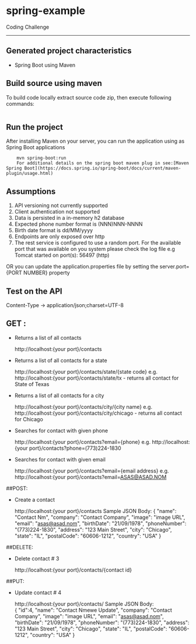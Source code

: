 # spring-example
Coding Challenge

-------


Generated project characteristics
-------------------------
* Spring Boot using Maven
 
Build source using maven  
------------

To build code locally extract source code zip, then execute following commands:

```mvn clean install
```


Run the project
----------------
 After installing  Maven on your server, you can run the application using as Spring Boot applications
```
	mvn spring-boot:run
	For additional details on the spring boot maven plug in see:[Maven Spring Boot](https://docs.spring.io/spring-boot/docs/current/maven-plugin/usage.html)
```

Assumptions
-------------------
1. API versioning not currently supported
2. Client authentication not supported
3. Data is persisted in a in-memory h2 database
4. Expected phone number format is (NNN)NNN-NNNN
5. Birth date format is dd/MM/yyyy
6. Endpoints are only exposed over http
7. The rest service is configured to use a random port. For the available port that was available on you system please check the log file
e.g    Tomcat started on port(s): 56497 (http) 

 OR 
	you can update the application.properties file by setting the server.port={PORT NUMBER} property

Test on the API
-------------------
Content-Type → application/json;charset=UTF-8

## GET : 
- Returns a list of all contacts

	http://localhost:{your port}/contacts

- Returns a list of all contacts for a state

	http://localhost:{your port}/contacts/state/{state code}
	e.g. http://localhost:{your port}/contacts/state/tx - returns all contact for State of Texas
	
-  Returns a list of all contacts for a city
	
	http://localhost:{your port}/contacts/city/{city name}
	e.g. http://localhost:{your port}/contacts/city/chicago - returns all contact for Chicago 
	
	
- Searches for  contact with given phone

	http://localhost:{your port}/contacts?email={phone}
	e.g. http://localhost:{your port}/contacts?phone=(773)224-1830	
		
- Searches for  contact with given email

	http://localhost:{your port}/contacts?email={email address}
	e.g. http://localhost:{your port}/contacts?email=ASAS@ASAD.NOM 
		
##POST: 
- Create a contact

	http://localhost:{your port}/contacts
	Sample JSON Body: 
	{
	"name": "Contact Nm",
	"company": "Contact Company",
	"image": "image URL",
	"email": "asas@asad.nom",
	"birthDate": "21/09/1978",
	"phoneNumber": "(773)224-1830",
	"address": "123 Main Street",
	"city": "Chicago",
	"state": "IL",
	"postalCode": "60606-1212",
	"country": "USA"
	}

##DELETE:
- Delete contact # 3

	http://localhost:{your port}/contacts/{contact id}

##PUT:
- Update contact # 4

	http://localhost:{your port}/contacts/ 
	Sample JSON Body:  
	{
	  	"id":4,
		"name": "Contact Nmewe Update",
		"company": "Contact Company",
		"image": "image URL",
		"email": "asas@asad.nom",
		"birthDate": "21/09/1978",
		"phoneNumber": "(773)224-1830",
		"address": "123 Main Street",
		"city": "Chicago",
		"state": "IL",
		"postalCode": "60606-1212",
		"country": "USA"
	}

	
